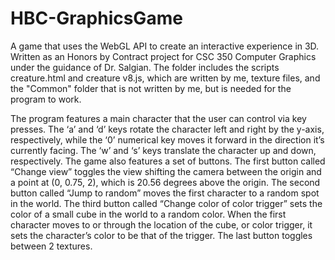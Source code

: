 # HBC-GraphicsGame
A game that uses the WebGL API to create an interactive experience in 3D. Written as an Honors by Contract project for CSC 350 Computer Graphics under the guidance of Dr. Salgian. The folder includes the scripts creature.html and creature v8.js, which are written by me, texture files, and the "Common" folder that is not written by me, but is needed for the program to work.

The program features a main character that the user can control via key presses. The ‘a’ and ‘d’ keys rotate the character left and right by the y-axis, respectively, while the ‘0’ numerical key moves it forward in the direction it’s currently facing. The ‘w’ and ‘s’ keys translate the character up and down, respectively.
The game also features a set of buttons. The first button called “Change view” toggles the view shifting the camera between the origin and a point at (0, 0.75, 2), which is 20.56 degrees
above the origin. The second button called “Jump to random” moves the first character to a random spot in the world. The third button called “Change color of color trigger” sets the color of a small cube in the world to a random color. When the first character moves to or through the location of the cube, or color trigger, it sets the character’s color to be that of the trigger. The last button toggles between 2 textures.
